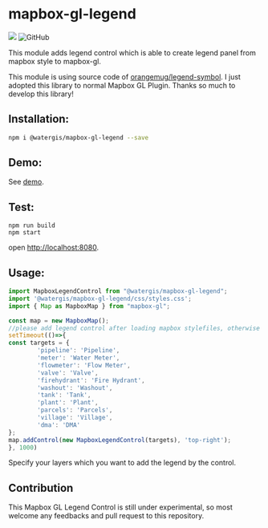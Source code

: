 # mapbox-gl-legend
![](https://github.com/watergis/mapbox-gl-legend/workflows/Node.js%20Package/badge.svg)
![GitHub](https://img.shields.io/github/license/watergis/mapbox-gl-legend)

This module adds legend control which is able to create legend panel from mapbox style to mapbox-gl.

This module is using source code of [orangemug/legend-symbol](https://github.com/orangemug/legend-symbol). I just adopted this library to normal Mapbox GL Plugin. Thanks so much to develop this library!

## Installation:

```bash
npm i @watergis/mapbox-gl-legend --save
```

## Demo:

See [demo](https://watergis.github.io/mapbox-gl-legend/#12/-1.08551/35.87063).

## Test:

```
npm run build
npm start
```

open [http://localhost:8080](http://localhost:8080).

## Usage:

```ts
import MapboxLegendControl from "@watergis/mapbox-gl-legend";
import '@watergis/mapbox-gl-legend/css/styles.css';
import { Map as MapboxMap } from "mapbox-gl";

const map = new MapboxMap();
//please add legend control after loading mapbox stylefiles, otherwise it causes errors...
setTimeout(()=>{
const targets = {
        'pipeline': 'Pipeline',
        'meter': 'Water Meter',
        'flowmeter': 'Flow Meter', 
        'valve': 'Valve', 
        'firehydrant': 'Fire Hydrant', 
        'washout': 'Washout',
        'tank': 'Tank', 
        'plant': 'Plant', 
        'parcels': 'Parcels', 
        'village': 'Village', 
        'dma': 'DMA'
};
map.addControl(new MapboxLegendControl(targets), 'top-right');
}, 1000)
```

Specify your layers which you want to add the legend by the control.

## Contribution

This Mapbox GL Legend Control is still under experimental, so most welcome any feedbacks and pull request to this repository.
